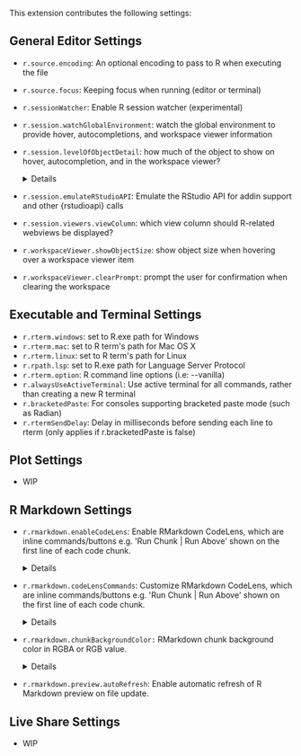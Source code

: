 This extension contributes the following settings:

## General Editor Settings

* `r.source.encoding`: An optional encoding to pass to R when executing the file
* `r.source.focus`: Keeping focus when running (editor or terminal)
* `r.sessionWatcher`: Enable R session watcher (experimental)
* `r.session.watchGlobalEnvironment`: watch the global environment to provide hover, autocompletions, and workspace viewer information
* `r.session.levelOfObjectDetail`: how much of the object to show on hover, autocompletion, and in the workspace viewer?
  <details>
    <summary>Details</summary>
  Available options:

  * `minimal`: display literal values and object types only
  * `detailed`: display list content, data frame column values, and example values

  </details>
* `r.session.emulateRStudioAPI`: Emulate the RStudio API for addin support and other {rstudioapi} calls
* `r.session.viewers.viewColumn`: which view column should R-related webviews be displayed?
* `r.workspaceViewer.showObjectSize`: show object size when hovering over a workspace viewer item
* `r.workspaceViewer.clearPrompt`: prompt the user for confirmation when clearing the workspace

## Executable and Terminal Settings

* `r.rterm.windows`: set to R.exe path for Windows
* `r.rterm.mac`: set to R term's path for Mac OS X
* `r.rterm.linux`: set to R term's path for Linux
* `r.rpath.lsp`: set to R.exe path for Language Server Protocol
* `r.rterm.option`: R command line options (i.e: --vanilla)
* `r.alwaysUseActiveTerminal`: Use active terminal for all commands, rather than creating a new R terminal
* `r.bracketedPaste`: For consoles supporting bracketed paste mode (such as Radian)
* `r.rtermSendDelay`: Delay in milliseconds before sending each line to rterm (only applies if r.bracketedPaste is false)

## Plot Settings
* WIP

## R Markdown Settings

* `r.rmarkdown.enableCodeLens`: Enable RMarkdown CodeLens, which are inline commands/buttons e.g. 'Run Chunk | Run Above' shown on the first line of each code chunk.
  <details>
    <summary>Details</summary>

  * Click the buttons to run commands.
  * Hover on the buttons to show tooltips.
  * CodeLens commands are customizable via settings UI (Rmarkdown: Code Lens commands) or settings.json `r.rmarkdown.codeLensCommands`
  </details>
* `r.rmarkdown.codeLensCommands`: Customize RMarkdown CodeLens, which are inline commands/buttons e.g. 'Run Chunk | Run Above' shown on the first line of each code chunk.
  <details>
    <summary>Details</summary>
    Available commands:

  * `r.selectCurrentChunk`
  * `r.runCurrentChunk`
  * `r.runAboveChunks`
  * `r.runCurrentAndBelowChunks`
  * `r.runBelowChunks`
  * `r.runAllChunks`
  * `r.runPreviousChunk`
  * `r.runNextChunk`
  * `r.goToPreviousChunk`
  * `r.goToNextChunk`
    <br>

    Customize both the commands AND its orders (that is, CodeLens respect user-specified orders). Default commands:
  * `r.runCurrentChunk`
  * `r.runAboveChunks`
  * `<Add item...>`
  </details>
* `r.rmarkdown.chunkBackgroundColor:` RMarkdown chunk background color in RGBA or RGB value.
  <details>
    <summary>Details</summary>
    Defaults to rgba(128, 128, 128, 0.1). Leave it empty to disable it (use default editor background color). Reload VS Code after changing settings. Learn how to set colors: https://www.w3schools.com/css/css_colors_rgb.asp
    <br><br>

    Examples for syntax `rgba(<red>, <green>, <blue>, <alpha>)`:
  * `rgba(128, 128, 128, 0.1)`
  * `rgba(128, 128, 128, 0.3)`
  * `rgba(255, 165, 0, 0.1)`
  </details>
* `r.rmarkdown.preview.autoRefresh`: Enable automatic refresh of R Markdown preview on file update.

## Live Share Settings
* WIP